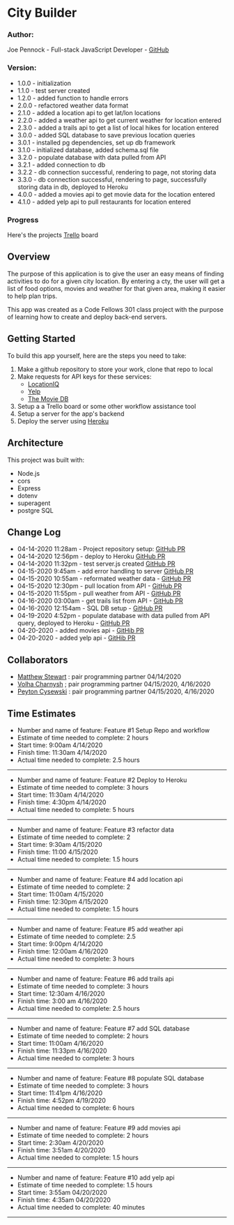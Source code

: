# City Builder

### **Author**:
Joe Pennock - Full-stack JavaScript Developer - [GitHub](https://github.com/penjoe)

### **Version**:
- 1.0.0 - initialization
- 1.1.0 - test server created
- 1.2.0 - added function to handle errors
- 2.0.0 - refactored weather data format
- 2.1.0 - added a location api to get lat/lon locations
- 2.2.0 - added a weather api to get current weather for location entered
- 2.3.0 - added a trails api to get a list of local hikes for location entered
- 3.0.0 - added SQL database to save previous location queries
- 3.0.1 - installed pg dependencies, set up db framework
- 3.1.0 - initialized database, added schema.sql file 
- 3.2.0 - populate database with data pulled from API
- 3.2.1 - added connection to db
- 3.2.2 - db connection successful, rendering to page, not storing data
- 3.3.0 - db connection successful, rendering to page, successfully storing data in db, deployed to Heroku
- 4.0.0 - added a movies api to get movie data for the location entered
- 4.1.0 - added yelp api to pull restaurants for location entered
<!-- (increment the patch/fix version number if you make more commits past your first submission) -->

###  Progress 
Here's the projects [Trello](https://trello.com/b/S1cbilFm/city-builder-api) board
## Overview
The purpose of this application is to give the user an easy means of finding activities to do for a given city location. By entering a cty, the user will get a list of food options, movies and weather for that given area, making it easier to help plan trips.

This app was created as a Code Fellows 301 class project with the purpose of learning how to create and deploy back-end servers. 

## Getting Started
To build this app yourself, here are the steps you need to take:
1. Make a github repository to store your work, clone that repo to local
2. Make requests for API keys for these services:
    - [LocationIQ](https://locationiq.com/)
    - [Yelp](https://www.yelp.com/developers/documentation/v3/business_search)
    - [The Movie DB](https://developers.themoviedb.org/3/getting-started/introduction)
3. Setup a a Trello board or some other workflow assistance tool
4. Setup a server for the app's backend
5. Deploy the server using [Heroku](https://www.heroku.com/)

## Architecture
<!-- Provide a detailed description of the application design. What technologies (languages, libraries, etc) you're using, and any other relevant design information. -->
This project was built with:
- Node.js
- cors
- Express
- dotenv
- superagent
- postgre SQL

## Change Log
<!-- Use this area to document the iterative changes made to your application as each feature is successfully implemented. Use time stamps. Here's an examples:
01-01-2001 4:59pm - Application now has a fully-functional express server, with a GET route for the location resource. -->
- 04-14-2020 11:28am - Project repository setup: [GitHub PR](https://github.com/penjoe/city-builder/pull/1)
- 04-14-2020 12:56pm - deploy to Heroku [GitHub PR](https://github.com/penjoe/city-explorer-api/pull/2)
- 04-14-2020 11:32pm - test server.js created [GitHub PR](https://github.com/penjoe/city-explorer-api/pull/3)
- 04-15-2020 9:45am - add error handling to server [GitHub PR](https://github.com/penjoe/city-explorer-api/pull/5)
- 04-15-2020 10:55am - reformated weather data -  [GitHub PR](https://github.com/penjoe/city-explorer-api/pull/7)
- 04-15-2020 12:30pm - pull location from API -  [GitHub PR](https://github.com/penjoe/city-explorer-api/pull/8)
- 04-15-2020 11:55pm - pull weather from API -  [GitHub PR](https://github.com/penjoe/city-explorer-api/pull/9)
- 04-16-2020 03:00am - get trails list from API -  [GitHub PR](https://github.com/penjoe/city-explorer-api/pull/10)
- 04-16-2020 12:154am - SQL DB setup -  [GitHub PR](https://github.com/penjoe/city-explorer-api/pull/12)
- 04-19-2020 4:52pm - populate database with data pulled from API query, deployed to Heroku -  [GitHub PR](https://github.com/penjoe/city-explorer-api/pull/14)
- 04-20-2020 - added movies api - [GitHib PR](https://github.com/penjoe/city-explorer-api/pull/16)
- 04-20-2020 - added yelp api - [GitHib PR](https://github.com/penjoe/city-explorer-api/pull/17)

## Collaborators
- [Matthew Stewart](https://github.com/matthewadamstewart) :  pair programming partner 04/14/2020
- [Volha Charnysh](https://github.com/charnysho) ; pair programming partner 04/15/2020, 4/16/2020 
- [Peyton Cysewski](https://github.com/Peyton-Cysewski) : pair programming partner 04/15/2020, 4/16/2020

## Time Estimates
- Number and name of feature: Feature #1 Setup Repo and workflow
- Estimate of time needed to complete: 2 hours
- Start time: 9:00am 4/14/2020
- Finish time: 11:30am 4/14/2020
- Actual time needed to complete: 2.5 hours
<hr>

- Number and name of feature: Feature #2 Deploy to Heroku
- Estimate of time needed to complete: 3 hours
- Start time: 11:30am 4/14/2020
- Finish time: 4:30pm 4/14/2020
- Actual time needed to complete: 5 hours
<hr>

- Number and name of feature: Feature #3 refactor data
- Estimate of time needed to complete: 2
- Start time: 9:30am 4/15/2020
- Finish time: 11:00 4/15/2020
- Actual time needed to complete: 1.5 hours
<hr>

- Number and name of feature: Feature #4 add location api
- Estimate of time needed to complete: 2
- Start time: 11:00am 4/15/2020
- Finish time: 12:30pm 4/15/2020
- Actual time needed to complete: 1.5 hours
<hr>

- Number and name of feature: Feature #5 add weather api
- Estimate of time needed to complete: 2.5
- Start time: 9:00pm 4/14/2020
- Finish time: 12:00am 4/16/2020
- Actual time needed to complete: 3 hours
<hr>

- Number and name of feature: Feature #6 add trails api
- Estimate of time needed to complete: 3 hours
- Start time: 12:30am 4/16/2020
- Finish time:  3:00 am 4/16/2020
- Actual time needed to complete: 2.5 hours
<hr>

- Number and name of feature: Feature #7 add SQL database
- Estimate of time needed to complete: 2 hours
- Start time: 11:00am 4/16/2020
- Finish time: 11:33pm 4/16/2020
- Actual time needed to complete: 3 hours
<hr>

- Number and name of feature: Feature #8 populate SQL database
- Estimate of time needed to complete: 3 hours
- Start time: 11:41pm 4/16/2020
- Finish time: 4:52pm 4/19/2020
- Actual time needed to complete: 6 hours
<hr>

- Number and name of feature: Feature #9 add movies api
- Estimate of time needed to complete: 2 hours
- Start time: 2:30am 4/20/2020
- Finish time: 3:51am 4/20/2020
- Actual time needed to complete: 1.5 hours
<hr>

- Number and name of feature: Feature #10 add yelp api
- Estimate of time needed to complete: 1.5 hours
- Start time: 3:55am 04/20/2020
- Finish time: 4:35am 04/20/2020
- Actual time needed to complete: 40 minutes
<hr>